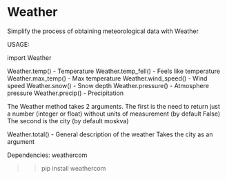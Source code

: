 # Weather
 Simplify the process of obtaining meteorological data with Weather
 
 USAGE:

 import Weather

 Weather.temp() - Temperature
 Weather.temp_fell() - Feels like temperature
 Weather.max_temp() - Max temperature
 Weather.wind_speed() - Wind speed
 Weather.snow() - Snow depth
 Weather.pressure() - Atmosphere pressure
 Weather.precip() - Precipitation

 The Weather method takes 2 arguments.
 The first is the need to return just a number (integer or float) without units of measurement (by default False)
 The second is the city (by default moskva)

 Weather.total() - General description of the weather
 Takes the city as an argument

 Dependencies: weathercom
 >> pip install weathercom
